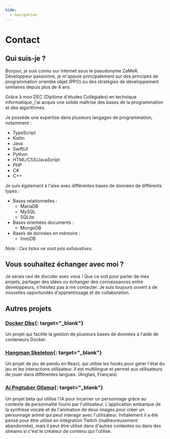 ```yaml
---
hide:
  - navigation
---
```


# Contact

## Qui suis-je ?

Bonjour, je suis connu sur internet sous le pseudonyme ZaMeR. Développeur passionné, je m'appuie principalement sur des principes de programmation orientée objet (PPO) ou des stratégies de développement similaires depuis plus de 4 ans.

Grâce à mon DEC (Diplôme d'études Collégiales) en technique informatique, j'ai acquis une solide maîtrise des bases de la programmation et des algorithmes.

Je possède une expertise dans plusieurs langages de programmation, notamment :

- TypeScript
- Kotlin
- Java
- SwiftUI
- Python
- HTML/CSS/JavaScript
- PHP
- C#
- C++

Je suis également à l'aise avec différentes bases de données de différents types :

- Bases relationnelles :
    - MariaDB
    - MySQL
    - SQLite
- Bases orientées documents :
    - MongoDB
- Bases de données en mémoire :
    - InnoDB

*Note : Ces listes ne sont pas exhaustives.*

## Vous souhaitez échanger avec moi ?

Je serais ravi de discuter avec vous ! Que ce soit pour parler de mes projets, partager des idées ou échanger des connaissances entre développeurs, n'hésitez pas à me contacter. Je suis toujours ouvert à de nouvelles opportunités d'apprentissage et de collaboration.

## Autres projets

### [Docker Dbs](https://github.com/ZaMeR12/docker_dbs){: target="_blank"}
Un projet qui facilite la gestion de plusieurs bases de données à l'aide de conteneurs Docker.

<!-- ### [Enkiria Wiki](https://zamer12.github.io/Enkiria-Wiki/){: target="_blank"}
Un wiki pour un serveur de jeu Minecraft moddé avec un modpack personnalisé incluant Pixelmon.
Ce wiki est conçu pour aider les joueurs à comprendre les mécaniques du jeu et à s'orienter dans le modpack.
Dont les formes régionales de la Région d'Enkiria. -->

### [Hangman Skeleton](https://github.com/ZaMeR12/hangman_skeleton_react){: target="_blank"}
Un projet de jeu de pendu en React, qui utilise les hooks pour gérer l'état du jeu et les interactions utilisateur. Il est multilingue et permet aux utilisateurs de jouer dans différentes langues. (Anglais, Français)

### [Ai Pngtuber Ollama](https://github.com/ZaMeR12/ai_pngtuber_ollama){: target="_blank"}
Un projet beta qui utilise l'IA pour incarner un personnage grâce au contexte de personnalité fourni par l'utilisateur. L'application embarque de la synthèse vocale et de l'animation de deux images pour créer un personnage animé qui peut interagir avec l'utilisateur. Initialement il a été pensé pour être utilisé en intégration Twitch (malheureusement abandonnée), mais il peut être utilisé dans d'autres contextes ou dans des streams si c'est le créateur de contenu qui l'utilise.